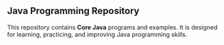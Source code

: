 ##  Java Programming Repository

This repository contains **Core Java** programs and examples. It is designed for learning, practicing, and improving Java programming skills.  



